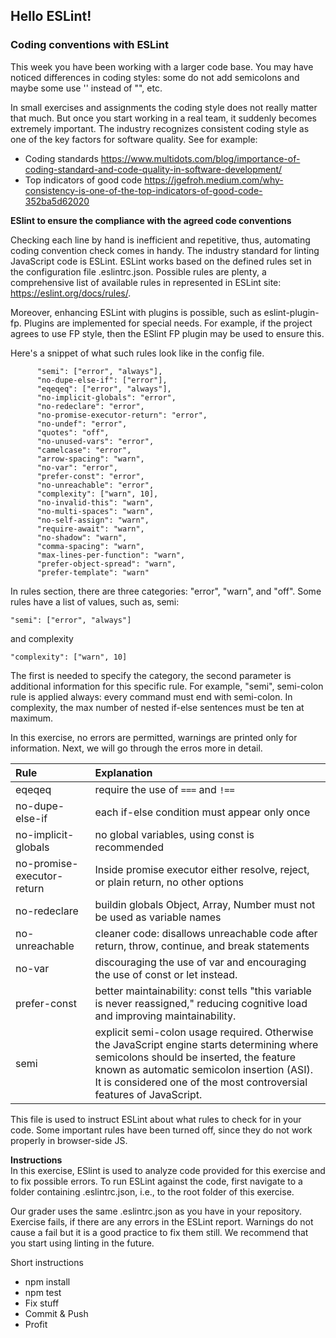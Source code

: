 ## Hello ESLint!

### Coding conventions with ESLint

This week you have been working with a larger code base. You may have noticed differences in coding styles: some do not add semicolons and maybe some use '' instead of "", etc.

In small exercises and assignments the coding style does not really matter that much. But once you start working in a real team, it suddenly becomes extremely important. The industry recognizes consistent coding style as one of the key factors for software quality. See for example:

  - Coding standards https://www.multidots.com/blog/importance-of-coding-standard-and-code-quality-in-software-development/
  - Top indicators of good code https://jgefroh.medium.com/why-consistency-is-one-of-the-top-indicators-of-good-code-352ba5d62020

**ESlint to ensure the compliance with the agreed code conventions**

Checking each line by hand is inefficient and repetitive, thus, automating coding convention check comes in handy. The industry standard for linting JavaScript code is ESLint. ESLint works based on the defined rules set in the configuration file .eslintrc.json. Possible rules are plenty, a comprehensive list of available rules in represented in ESLint site: https://eslint.org/docs/rules/.

Moreover, enhancing ESLint with plugins is possible, such as eslint-plugin-fp. Plugins are implemented for special needs. For example, if the project agrees to use FP style, then the ESlint FP plugin may be used to ensure this.

Here's a snippet of what such rules look like in the config file.

```
      "semi": ["error", "always"],
      "no-dupe-else-if": ["error"],
      "eqeqeq": ["error", "always"],
      "no-implicit-globals": "error",
      "no-redeclare": "error",
      "no-promise-executor-return": "error",
      "no-undef": "error",
      "quotes": "off",
      "no-unused-vars": "error",
      "camelcase": "error",
      "arrow-spacing": "warn",
      "no-var": "error",
      "prefer-const": "error",
      "no-unreachable": "error",
      "complexity": ["warn", 10],
      "no-invalid-this": "warn",
      "no-multi-spaces": "warn",
      "no-self-assign": "warn",
      "require-await": "warn",
      "no-shadow": "warn",
      "comma-spacing": "warn",
      "max-lines-per-function": "warn",
      "prefer-object-spread": "warn",
      "prefer-template": "warn"
```

In rules section, there are three categories: "error", "warn", and "off". Some rules have a list of values, such as, semi:
```
"semi": ["error", "always"]
```
and complexity
```
"complexity": ["warn", 10]
```
The first is needed to specify the category, the second parameter is additional information for this specific rule. For example, "semi", semi-colon rule is applied always: every command must end with semi-colon. In complexity, the max number of nested if-else sentences must be ten at maximum.

In this exercise, no errors are permitted, warnings are printed only for information. Next, we will go through the erros more in detail.


|Rule|Explanation|	
|:-- |:-- |
|eqeqeq	|require the use of `===` and `!==`|
|no-dupe-else-if	|each if-else condition must appear only once|
|no-implicit-globals	|no global variables, using const is recommended|
|no-promise-executor-return	|Inside promise executor either resolve, reject, or plain return, no other options|
|no-redeclare	|buildin globals Object, Array, Number must not be used as variable names|
|no-unreachable	|cleaner code: disallows unreachable code after return, throw, continue, and break statements|
|no-var	|discouraging the use of var and encouraging the use of const or let instead.|
|prefer-const	|better maintainability: const tells "this variable is never reassigned," reducing cognitive load and improving maintainability.|
|semi	|explicit semi-colon usage required. Otherwise the JavaScript engine starts determining where semicolons should be inserted, the feature known as automatic semicolon insertion (ASI). It is considered one of the most controversial features of JavaScript.|

This file is used to instruct ESLint about what rules to check for in your code. Some important rules have been turned off, since they do not work properly in browser-side JS.

**Instructions**  
In this exercise, ESlint is used to analyze code provided for this exercise and to fix possible errors. To run ESLint against the code, first navigate to a folder containing .eslintrc.json, i.e., to the root folder of this exercise.

Our grader uses the same .eslintrc.json as you have in your repository. Exercise fails, if there are any errors in the ESLint report. Warnings do not cause a fail but it is a good practice to fix them still. We recommend that you start using linting in the future.

Short instructions
  - npm install
  - npm test
  - Fix stuff
  - Commit & Push
  - Profit
